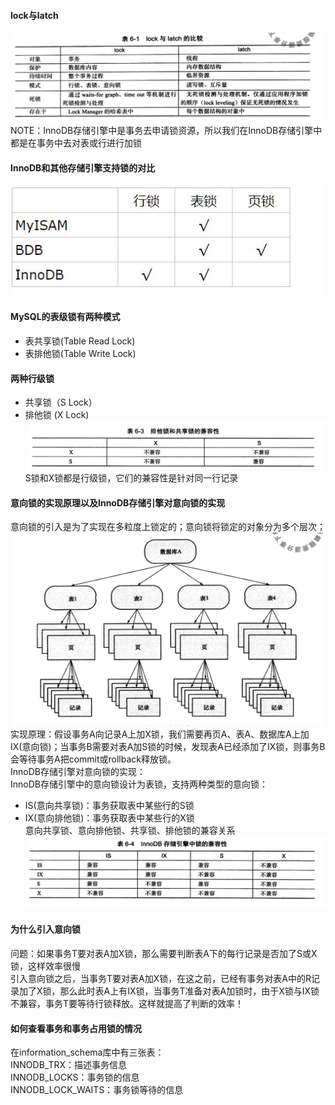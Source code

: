 #### lock与latch  
![avatar](image/lock-latch.png)
NOTE：InnoDB存储引擎中是事务去申请锁资源，所以我们在InnoDB存储引擎中都是在事务中去对表或行进行加锁  
#### InnoDB和其他存储引擎支持锁的对比  
![avatar](image/mysql中存储引擎支持的锁.jpeg)
#### MySQL的表级锁有两种模式
- 表共享锁(Table Read Lock)  
- 表排他锁(Table Write Lock)  
#### 两种行级锁 
- 共享锁（S Lock）  
- 排他锁 (X Lock)  
![avatar](image/s-xlock.png)
S锁和X锁都是行级锁，它们的兼容性是针对同一行记录  
#### 意向锁的实现原理以及InnoDB存储引擎对意向锁的实现  
意向锁的引入是为了实现在多粒度上锁定的；意向锁将锁定的对象分为多个层次； ![avatar](image/意向锁示意图.png) 
实现原理：假设事务A向记录A上加X锁，我们需要再页A、表A、数据库A上加IX(意向锁)；当事务B需要对表A加S锁的时候，发现表A已经添加了IX锁，则事务B会等待事务A把commit或rollback释放锁。  
InnoDB存储引擎对意向锁的实现：  
InnoDB存储引擎中的意向锁设计为表锁，支持两种类型的意向锁：  
- IS(意向共享锁)：事务获取表中某些行的S锁  
- IX(意向排他锁)：事务获取表中某些行的X锁  
意向共享锁、意向排他锁、共享锁、排他锁的兼容关系  
![avatar](image/意向锁和锁的兼容关系.png)   
#### 为什么引入意向锁  
问题：如果事务T要对表A加X锁，那么需要判断表A下的每行记录是否加了S或X锁，这样效率很慢  
引入意向锁之后，当事务T要对表A加X锁，在这之前，已经有事务对表A中的R记录加了X锁，那么此时表A上有IX锁，当事务T准备对表A加锁时，由于X锁与IX锁不兼容，事务T要等待行锁释放。这样就提高了判断的效率！  
#### 如何查看事务和事务占用锁的情况  
在information_schema库中有三张表：  
INNODB_TRX：描述事务信息  
INNODB_LOCKS：事务锁的信息  
INNODB_LOCK_WAITS：事务锁等待的信息

